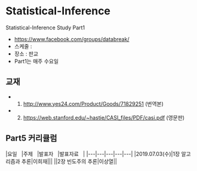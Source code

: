 # Statistical-Inference

Statistical-Inference Study Part1

* https://www.facebook.com/groups/databreak/
* 스케줄 : 
* 장소 : 판교
* Part1는 매주 수요일


## 교재

* 1. http://www.yes24.com/Product/Goods/71829251 (번역본)
* 2. https://web.stanford.edu/~hastie/CASI_files/PDF/casi.pdf (영문판)


## Part5 커리큘럼
|요일   |주제   |발표자   |발표자료   |
|---|---|---|---|---|
|2019.07.03(수)|1장 알고리즘과 추론|이희재|||
||2장 빈도주의 추론|이상열||
